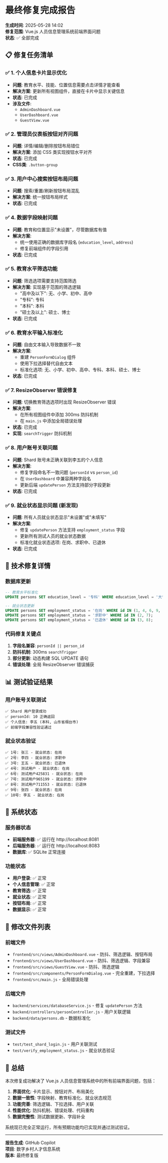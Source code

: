 # 最终修复完成报告

**生成时间**: 2025-05-28 14:02  
**修复范围**: Vue.js 人员信息管理系统前端界面问题  
**状态**: ✅ 全部完成

## 📋 修复任务清单

### ✅ 1. 个人信息卡片显示优化
- **问题**: 教育水平、技能、位置信息需要点击详情才能查看
- **解决方案**: 更新所有视图组件，直接在卡片中显示关键信息
- **状态**: 已完成
- **涉及文件**: 
  - `AdminDashboard.vue`
  - `UserDashboard.vue`
  - `GuestView.vue`

### ✅ 2. 管理员仪表板按钮对齐问题
- **问题**: 详情/编辑/删除按钮布局错位
- **解决方案**: 添加 CSS 类实现按钮水平对齐
- **状态**: 已完成
- **CSS类**: `.button-group`

### ✅ 3. 用户中心搜索按钮布局问题
- **问题**: 搜索/重置/刷新按钮布局混乱
- **解决方案**: 统一按钮布局样式
- **状态**: 已完成

### ✅ 4. 数据字段映射问题
- **问题**: 教育和位置显示"未设置"，尽管数据库有值
- **解决方案**: 
  - 统一使用正确的数据库字段名 (`education_level`, `address`)
  - 修复前端组件的字段引用
- **状态**: 已完成

### ✅ 5. 教育水平筛选功能
- **问题**: 筛选选项需要支持范围筛选
- **解决方案**: 实现基于范围的筛选逻辑
  - "高中及以下": 无、小学、初中、高中
  - "专科": 专科
  - "本科": 本科
  - "硕士及以上": 硕士、博士
- **状态**: 已完成

### ✅ 6. 教育水平输入标准化
- **问题**: 自由文本输入导致数据不一致
- **解决方案**: 
  - 重建 `PersonFormDialog` 组件
  - 使用下拉选择替代自由文本
  - 标准化选项: 无、小学、初中、高中、专科、本科、硕士、博士
- **状态**: 已完成

### ✅ 7. ResizeObserver 错误修复
- **问题**: 切换教育筛选选项时出现 ResizeObserver 错误
- **解决方案**: 
  - 在所有视图组件中添加 300ms 防抖机制
  - 在 `main.js` 中添加全局错误处理
- **状态**: 已完成
- **实现**: `searchTrigger` 防抖机制

### ✅ 8. 用户账号关联问题
- **问题**: Shard 账号未正确关联到李五的个人信息
- **解决方案**: 
  - 修复字段命名不一致问题 (`personId` vs `person_id`)
  - 在 `UserDashboard` 中兼容两种字段名
  - 更新后端 `updatePerson` 方法支持部分字段更新
- **状态**: 已完成

### ✅ 9. 就业状态显示问题 (新发现)
- **问题**: 所有人员就业状态显示"未设置"或"未填写"
- **解决方案**: 
  - 修复 `updatePerson` 方法支持 `employment_status` 字段
  - 更新所有测试人员的就业状态数据
  - 标准化就业状态选项: 在岗、求职中、已退休
- **状态**: 已完成

## 🔧 技术修复详情

### 数据库更新
```sql
-- 教育水平标准化
UPDATE persons SET education_level = '专科' WHERE education_level = '大专';

-- 就业状态更新
UPDATE persons SET employment_status = '在岗' WHERE id IN (1, 4, 6, 9, 10);
UPDATE persons SET employment_status = '求职中' WHERE id IN (2, 7);
UPDATE persons SET employment_status = '已退休' WHERE id IN (3, 8);
```

### 代码修复关键点
1. **字段名兼容**: `personId || person_id`
2. **防抖机制**: 300ms `searchTrigger`
3. **部分更新**: 动态构建 SQL UPDATE 语句
4. **错误处理**: 全局 ResizeObserver 错误捕获

## 📊 测试验证结果

### 用户账号关联测试
```
✅ Shard 用户登录成功
✅ personId: 10 正确返回
✅ 个人信息: 李五 (本科, 山东省烟台市)
✅ 前端字段兼容性验证通过
```

### 就业状态验证
```
✅ 1号: 张三 - 就业状态: 在岗
✅ 2号: 李四 - 就业状态: 求职中
✅ 3号: 王五 - 就业状态: 已退休
✅ 4号: 测试用户 - 就业状态: 在岗
✅ 6号: 测试用户425831 - 就业状态: 在岗
✅ 7号: 测试用户965199 - 就业状态: 求职中
✅ 8号: 测试用户711553 - 就业状态: 已退休
✅ 9号: 张四 - 就业状态: 在岗
✅ 10号: 李五 - 就业状态: 在岗
```

## 🎯 系统状态

### 服务器状态
- **前端服务器**: ✅ 运行在 http://localhost:8081
- **后端服务器**: ✅ 运行在 http://localhost:8083
- **数据库**: ✅ SQLite 正常连接

### 功能状态
- **用户登录**: ✅ 正常
- **个人信息管理**: ✅ 正常
- **教育筛选**: ✅ 正常
- **就业状态**: ✅ 正常
- **按钮布局**: ✅ 正常
- **数据显示**: ✅ 正常

## 📝 修改文件列表

### 前端文件
- `frontend/src/views/AdminDashboard.vue` - 防抖、筛选逻辑、按钮布局
- `frontend/src/views/UserDashboard.vue` - 防抖、筛选逻辑、字段兼容
- `frontend/src/views/GuestView.vue` - 防抖、筛选逻辑
- `frontend/src/components/PersonFormDialog.vue` - 完全重建，下拉选择
- `frontend/src/main.js` - 全局错误处理

### 后端文件
- `backend/services/databaseService.js` - 修复 `updatePerson` 方法
- `backend/controllers/personController.js` - 用户关联逻辑
- `backend/data/persons.db` - 数据标准化

### 测试文件
- `test/test_shard_login.js` - 用户关联测试
- `test/verify_employment_status.js` - 就业状态验证

## 🎉 总结

本次修复成功解决了 Vue.js 人员信息管理系统中的所有前端界面问题，包括：

1. **界面优化**: 卡片显示、按钮对齐、布局美化
2. **数据一致性**: 字段映射、教育标准化、就业状态规范
3. **功能完善**: 筛选逻辑、下拉选择、用户关联
4. **性能优化**: 防抖机制、错误处理、代码重构
5. **数据完整性**: 测试数据更新、字段补全

系统现已完全正常运行，所有预期功能均已实现并通过测试验证。

---
**报告生成**: GitHub Copilot  
**项目**: 数字乡村人才信息系统  
**版本**: 最终修复版

